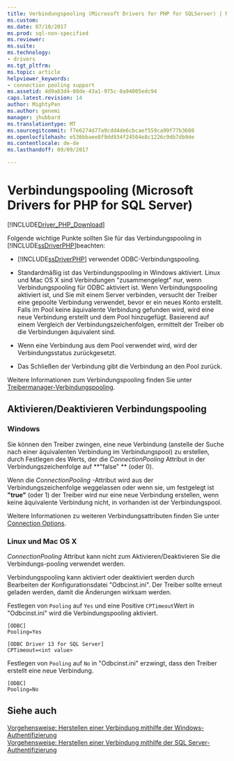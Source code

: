 ```yaml
---
title: Verbindungspooling (Microsoft Drivers for PHP for SQLServer) | Microsoft Docs
ms.custom: 
ms.date: 07/10/2017
ms.prod: sql-non-specified
ms.reviewer: 
ms.suite: 
ms.technology:
- drivers
ms.tgt_pltfrm: 
ms.topic: article
helpviewer_keywords:
- connection pooling support
ms.assetid: 4d9a83d4-08de-43a1-975c-0a94005edc94
caps.latest.revision: 14
author: MightyPen
ms.author: genemi
manager: jhubbard
ms.translationtype: MT
ms.sourcegitcommit: f7e6274d77a9cdd4de6cbcaef559ca99f77b3608
ms.openlocfilehash: e536bbaee8f9dd934f24504e8c1226c9db7db9de
ms.contentlocale: de-de
ms.lasthandoff: 09/09/2017

---
```

# <a name="connection-pooling-microsoft-drivers-for-php-for-sql-server"></a>Verbindungspooling (Microsoft Drivers for PHP for SQL Server)
[!INCLUDE[Driver_PHP_Download](../../includes/driver_php_download.md)]

Folgende wichtige Punkte sollten Sie für das Verbindungspooling in [!INCLUDE[ssDriverPHP](../../includes/ssdriverphp_md.md)]beachten:  
  
-   [!INCLUDE[ssDriverPHP](../../includes/ssdriverphp_md.md)] verwendet ODBC-Verbindungspooling.  
  
-   Standardmäßig ist das Verbindungspooling in Windows aktiviert. Linux und Mac OS X sind Verbindungen "zusammengelegt" nur, wenn Verbindungspooling für ODBC aktiviert ist. Wenn Verbindungspooling aktiviert ist, und Sie mit einem Server verbinden, versucht der Treiber eine gepoolte Verbindung verwendet, bevor er ein neues Konto erstellt. Falls im Pool keine äquivalente Verbindung gefunden wird, wird eine neue Verbindung erstellt und dem Pool hinzugefügt. Basierend auf einem Vergleich der Verbindungszeichenfolgen, ermittelt der Treiber  ob die Verbindungen äquivalent sind.  
  
-   Wenn eine Verbindung aus dem Pool verwendet wird, wird der Verbindungsstatus zurückgesetzt.  
  
-   Das Schließen der Verbindung gibt die Verbindung an den Pool zurück.  
  
Weitere Informationen zum Verbindungspooling finden Sie unter [Treibermanager-Verbindungspooling](http://go.microsoft.com/fwlink/?linkid=119622).  
  
## <a name="enablingdisabling-connection-pooling"></a>Aktivieren/Deaktivieren Verbindungspooling
### <a name="windows"></a>Windows
Sie können den Treiber zwingen, eine neue Verbindung (anstelle der Suche nach einer äquivalenten Verbindung im Verbindungspool) zu erstellen, durch Festlegen des Werts, der die *ConnectionPooling* Attribut in der Verbindungszeichenfolge auf **"false" ** (oder 0).  
  
Wenn die *ConnectionPooling* -Attribut wird aus der Verbindungszeichenfolge weggelassen oder wenn sie, um festgelegt ist **"true"** (oder 1) der Treiber wird nur eine neue Verbindung erstellen, wenn keine äquivalente Verbindung nicht, in vorhanden ist der Verbindungspool.  
  
Weitere Informationen zu weiteren Verbindungsattributen finden Sie unter [Connection Options](../../connect/php/connection-options.md).  
### <a name="linux-and-mac-os-x"></a>Linux und Mac OS X
*ConnectionPooling* Attribut kann nicht zum Aktivieren/Deaktivieren Sie die Verbindungs-pooling verwendet werden. 

Verbindungspooling kann aktiviert oder deaktiviert werden durch Bearbeiten der Konfigurationsdatei "Odbcinst.ini". Der Treiber sollte erneut geladen werden, damit die Änderungen wirksam werden.

Festlegen von `Pooling` auf `Yes` und eine Positive `CPTimeout`Wert in "Odbcinst.ini" wird die Verbindungspooling aktiviert. 
```
[ODBC]
Pooling=Yes

[ODBC Driver 13 for SQL Server]
CPTimeout=<int value>
```
Festlegen von `Pooling` auf `No` in "Odbcinst.ini" erzwingt, dass den Treiber erstellt eine neue Verbindung.
```
[ODBC]
Pooling=No
```
  
## <a name="see-also"></a>Siehe auch  
[Vorgehensweise: Herstellen einer Verbindung mithilfe der Windows-Authentifizierung](../../connect/php/how-to-connect-using-windows-authentication.md)  
[Vorgehensweise: Herstellen einer Verbindung mithilfe der SQL Server-Authentifizierung](../../connect/php/how-to-connect-using-sql-server-authentication.md)  
  
